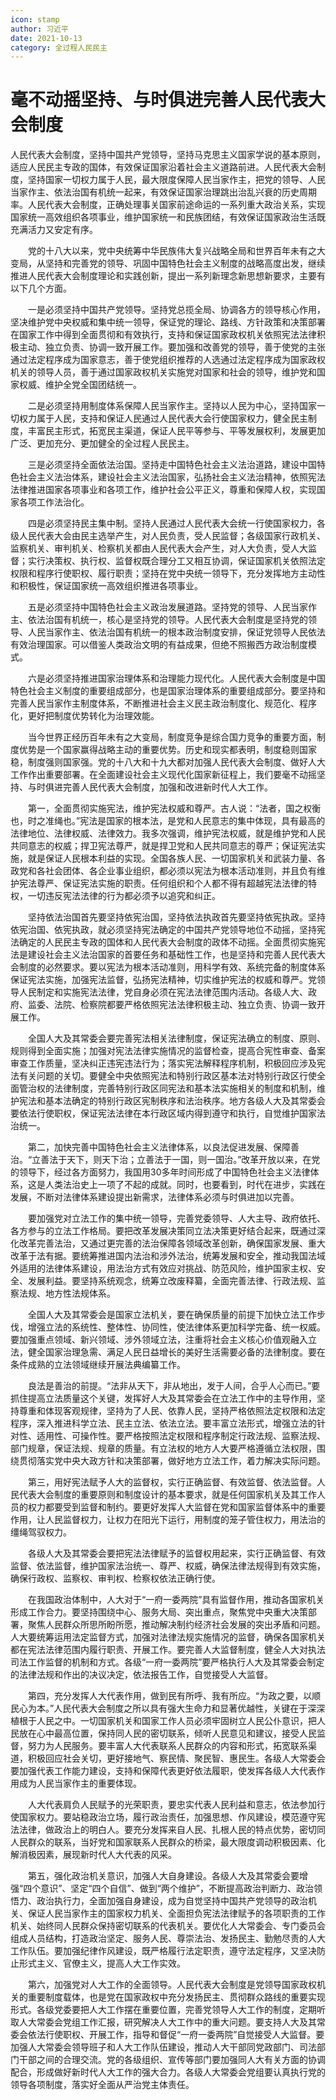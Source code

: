 ```yaml
---
icon: stamp
author: 习近平
date: 2021-10-13
category: 全过程人民民主
---
```


# 毫不动摇坚持、与时俱进完善人民代表大会制度

人民代表大会制度，坚持中国共产党领导，坚持马克思主义国家学说的基本原则，适应人民民主专政的国体，有效保证国家沿着社会主义道路前进。人民代表大会制度，坚持国家一切权力属于人民，最大限度保障人民当家作主，把党的领导、人民当家作主、依法治国有机统一起来，有效保证国家治理跳出治乱兴衰的历史周期率。人民代表大会制度，正确处理事关国家前途命运的一系列重大政治关系，实现国家统一高效组织各项事业，维护国家统一和民族团结，有效保证国家政治生活既充满活力又安定有序。

　　党的十八大以来，党中央统筹中华民族伟大复兴战略全局和世界百年未有之大变局，从坚持和完善党的领导、巩固中国特色社会主义制度的战略高度出发，继续推进人民代表大会制度理论和实践创新，提出一系列新理念新思想新要求，主要有以下几个方面。

　　一是必须坚持中国共产党领导。坚持党总揽全局、协调各方的领导核心作用，坚决维护党中央权威和集中统一领导，保证党的理论、路线、方针政策和决策部署在国家工作中得到全面贯彻和有效执行，支持和保证国家政权机关依照宪法法律积极主动、独立负责、协调一致开展工作。要加强和改善党的领导，善于使党的主张通过法定程序成为国家意志，善于使党组织推荐的人选通过法定程序成为国家政权机关的领导人员，善于通过国家政权机关实施党对国家和社会的领导，维护党和国家权威、维护全党全国团结统一。

　　二是必须坚持用制度体系保障人民当家作主。坚持以人民为中心，坚持国家一切权力属于人民，支持和保证人民通过人民代表大会行使国家权力，健全民主制度，丰富民主形式，拓宽民主渠道，保证人民平等参与、平等发展权利，发展更加广泛、更加充分、更加健全的全过程人民民主。

　　三是必须坚持全面依法治国。坚持走中国特色社会主义法治道路，建设中国特色社会主义法治体系，建设社会主义法治国家，弘扬社会主义法治精神，依照宪法法律推进国家各项事业和各项工作，维护社会公平正义，尊重和保障人权，实现国家各项工作法治化。

　　四是必须坚持民主集中制。坚持人民通过人民代表大会统一行使国家权力，各级人民代表大会由民主选举产生，对人民负责，受人民监督；各级国家行政机关、监察机关、审判机关、检察机关都由人民代表大会产生，对人大负责，受人大监督；实行决策权、执行权、监督权既合理分工又相互协调，保证国家机关依照法定权限和程序行使职权、履行职责；坚持在党中央统一领导下，充分发挥地方主动性和积极性，保证国家统一高效组织推进各项事业。

　　五是必须坚持中国特色社会主义政治发展道路。坚持党的领导、人民当家作主、依法治国有机统一，核心是坚持党的领导。人民代表大会制度是坚持党的领导、人民当家作主、依法治国有机统一的根本政治制度安排，保证党领导人民依法有效治理国家。可以借鉴人类政治文明的有益成果，但绝不照搬西方政治制度模式。

　　六是必须坚持推进国家治理体系和治理能力现代化。人民代表大会制度是中国特色社会主义制度的重要组成部分，也是国家治理体系的重要组成部分。要坚持和完善人民当家作主制度体系，不断推进社会主义民主政治制度化、规范化、程序化，更好把制度优势转化为治理效能。

　　当今世界正经历百年未有之大变局，制度竞争是综合国力竞争的重要方面，制度优势是一个国家赢得战略主动的重要优势。历史和现实都表明，制度稳则国家稳，制度强则国家强。党的十八大和十九大都对加强人民代表大会制度、做好人大工作作出重要部署。在全面建设社会主义现代化国家新征程上，我们要毫不动摇坚持、与时俱进完善人民代表大会制度，加强和改进新时代人大工作。

　　第一，全面贯彻实施宪法，维护宪法权威和尊严。古人说：“法者，国之权衡也，时之准绳也。”宪法是国家的根本法，是党和人民意志的集中体现，具有最高的法律地位、法律权威、法律效力。我多次强调，维护宪法权威，就是维护党和人民共同意志的权威；捍卫宪法尊严，就是捍卫党和人民共同意志的尊严；保证宪法实施，就是保证人民根本利益的实现。全国各族人民、一切国家机关和武装力量、各政党和各社会团体、各企业事业组织，都必须以宪法为根本活动准则，并且负有维护宪法尊严、保证宪法实施的职责。任何组织和个人都不得有超越宪法法律的特权，一切违反宪法法律的行为都必须予以追究和纠正。

　　坚持依法治国首先要坚持依宪治国，坚持依法执政首先要坚持依宪执政。坚持依宪治国、依宪执政，就必须坚持宪法确定的中国共产党领导地位不动摇，坚持宪法确定的人民民主专政的国体和人民代表大会制度的政体不动摇。全面贯彻实施宪法是建设社会主义法治国家的首要任务和基础性工作，也是坚持和完善人民代表大会制度的必然要求。要以宪法为根本活动准则，用科学有效、系统完备的制度体系保证宪法实施，加强宪法监督，弘扬宪法精神，切实维护宪法的权威和尊严。党领导人民制定和实施宪法法律，党自身必须在宪法法律范围内活动。各级人大、政府、监委、法院、检察院都要严格依照宪法法律积极主动、独立负责、协调一致开展工作。

　　全国人大及其常委会要完善宪法相关法律制度，保证宪法确立的制度、原则、规则得到全面实施；加强对宪法法律实施情况的监督检查，提高合宪性审查、备案审查工作质量，坚决纠正违宪违法行为；落实宪法解释程序机制，积极回应涉及宪法有关问题的关切。要健全中央依照宪法和特别行政区基本法对特别行政区行使全面管治权的法律制度，完善特别行政区同宪法和基本法实施相关的制度和机制，维护宪法和基本法确定的特别行政区宪制秩序和法治秩序。地方各级人大及其常委会要依法行使职权，保证宪法法律在本行政区域内得到遵守和执行，自觉维护国家法治统一。

　　第二，加快完善中国特色社会主义法律体系，以良法促进发展、保障善治。“立善法于天下，则天下治；立善法于一国，则一国治。”改革开放以来，在党的领导下，经过各方面努力，我国用30多年时间形成了中国特色社会主义法律体系，这是人类法治史上一项了不起的成就。同时，也要看到，时代在进步，实践在发展，不断对法律体系建设提出新需求，法律体系必须与时俱进加以完善。

　　要加强党对立法工作的集中统一领导，完善党委领导、人大主导、政府依托、各方参与的立法工作格局。要把改革发展决策同立法决策更好结合起来，既通过深化改革完善法治，又通过更完善的法治保障各领域改革创新，确保国家发展、重大改革于法有据。要统筹推进国内法治和涉外法治，统筹发展和安全，推动我国法域外适用的法律体系建设，用法治方式有效应对挑战、防范风险，维护国家主权、安全、发展利益。要坚持系统观念，统筹立改废释纂，全面完善法律、行政法规、监察法规、地方性法规体系。

　　全国人大及其常委会是国家立法机关，要在确保质量的前提下加快立法工作步伐，增强立法的系统性、整体性、协同性，使法律体系更加科学完备、统一权威。要加强重点领域、新兴领域、涉外领域立法，注重将社会主义核心价值观融入立法，健全国家治理急需、满足人民日益增长的美好生活需要必备的法律制度。要在条件成熟的立法领域继续开展法典编纂工作。

　　良法是善治的前提。“法非从天下，非从地出，发于人间，合乎人心而已。”要抓住提高立法质量这个关键，发挥好人大及其常委会在立法工作中的主导作用，坚持尊重和体现客观规律，坚持为了人民、依靠人民，坚持严格依照法定权限和法定程序，深入推进科学立法、民主立法、依法立法。要丰富立法形式，增强立法的针对性、适用性、可操作性。要严格按照法定权限和程序制定行政法规、监察法规、部门规章，保证法规、规章的质量。有立法权的地方人大要严格遵循立法权限，围绕贯彻落实党中央大政方针和决策部署，做好地方立法工作，着力解决实际问题。

　　第三，用好宪法赋予人大的监督权，实行正确监督、有效监督、依法监督。人民代表大会制度的重要原则和制度设计的基本要求，就是任何国家机关及其工作人员的权力都要受到监督和制约。要更好发挥人大监督在党和国家监督体系中的重要作用，让人民监督权力，让权力在阳光下运行，用制度的笼子管住权力，用法治的缰绳驾驭权力。

　　各级人大及其常委会要把宪法法律赋予的监督权用起来，实行正确监督、有效监督、依法监督，维护国家法治统一、尊严、权威，确保法律法规得到有效实施，确保行政权、监察权、审判权、检察权依法正确行使。

　　在我国政治体制中，人大对于“一府一委两院”具有监督作用，推动各国家机关形成工作合力。要坚持围绕中心、服务大局、突出重点，聚焦党中央重大决策部署，聚焦人民群众所思所盼所愿，推动解决制约经济社会发展的突出矛盾和问题。人大要统筹运用法定监督方式，加强对法律法规实施情况的监督，确保各国家机关都在宪法法律范围内履行职责、开展工作。要完善人大监督制度，健全人大对执法司法工作监督的机制和方式。各级“一府一委两院”要严格执行人大及其常委会制定的法律法规和作出的决议决定，依法报告工作，自觉接受人大监督。

　　第四，充分发挥人大代表作用，做到民有所呼、我有所应。“为政之要，以顺民心为本。”人民代表大会制度之所以具有强大生命力和显著优越性，关键在于深深植根于人民之中。一切国家机关和国家工作人员必须牢固树立人民公仆意识，把人民放在心中最高位置，保持同人民的密切联系，倾听人民意见和建议，接受人民监督，努力为人民服务。要丰富人大代表联系人民群众的内容和形式，拓宽联系渠道，积极回应社会关切，更好接地气、察民情、聚民智、惠民生。各级人大常委会要加强代表工作能力建设，支持和保障代表更好依法履职，使发挥各级人大代表作用成为人民当家作主的重要体现。

　　人大代表肩负人民赋予的光荣职责，要忠实代表人民利益和意志，依法参加行使国家权力。要站稳政治立场，履行政治责任，加强思想、作风建设，模范遵守宪法法律，做政治上的明白人。要充分发挥来自人民、扎根人民的特点优势，密切同人民群众的联系，当好党和国家联系人民群众的桥梁，最大限度调动积极因素、化解消极因素，展现新时代人大代表的风采。

　　第五，强化政治机关意识，加强人大自身建设。各级人大及其常委会要增强“四个意识”、坚定“四个自信”、做到“两个维护”，不断提高政治判断力、政治领悟力、政治执行力，全面加强自身建设，成为自觉坚持中国共产党领导的政治机关、保证人民当家作主的国家权力机关、全面担负宪法法律赋予的各项职责的工作机关、始终同人民群众保持密切联系的代表机关。要优化人大常委会、专门委员会组成人员结构，打造政治坚定、服务人民、尊崇法治、发扬民主、勤勉尽责的人大工作队伍。要加强纪律作风建设，既严格履行法定职责，遵守法定程序，又坚决防止形式主义、官僚主义，提高人大工作实效。

　　第六，加强党对人大工作的全面领导。人民代表大会制度是党领导国家政权机关的重要制度载体，也是党在国家政权中充分发扬民主、贯彻群众路线的重要实现形式。各级党委要把人大工作摆在重要位置，完善党领导人大工作的制度，定期听取人大常委会党组工作汇报，研究解决人大工作中的重大问题。要支持人大及其常委会依法行使职权、开展工作，指导和督促“一府一委两院”自觉接受人大监督。要加强人大常委会领导班子和人大工作队伍建设，推动人大干部同党政部门、司法部门干部之间的合理交流。党的各级组织、宣传等部门要加强同人大有关方面的协调配合，形成做好新时代人大工作的强大合力。各级人大常委会党组要认真执行党的领导各项制度，落实好全面从严治党主体责任。